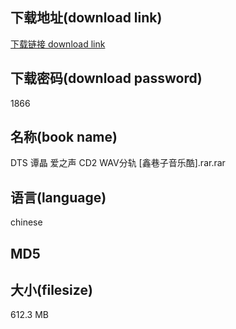 ## 下载地址(download link)
[下载链接 download link](https://voluble-croquembouche-d321dc.netlify.app/?s=DTS+%E8%B0%AD%E6%99%B6+%E7%88%B1%E4%B9%8B%E5%A3%B0+CD2+WAV%E5%88%86%E8%BD%A8+%5B%E9%91%AB%E5%B7%B7%E5%AD%90%E9%9F%B3%E4%B9%90%E9%85%B7%5D.rar)

## 下载密码(download password)
1866

## 名称(book name)
DTS 谭晶 爱之声 CD2 WAV分轨 [鑫巷子音乐酷].rar.rar

## 语言(language)
chinese

## MD5


## 大小(filesize)
612.3 MB
